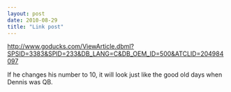 ```yaml
---
layout: post
date: 2010-08-29
title: "Link post"
---
```

<http://www.goducks.com/ViewArticle.dbml?SPSID=3383&SPID=233&DB_LANG=C&DB_OEM_ID=500&ATCLID=204984097>

If he changes his number to 10, it will look just like the good old days when Dennis was QB.